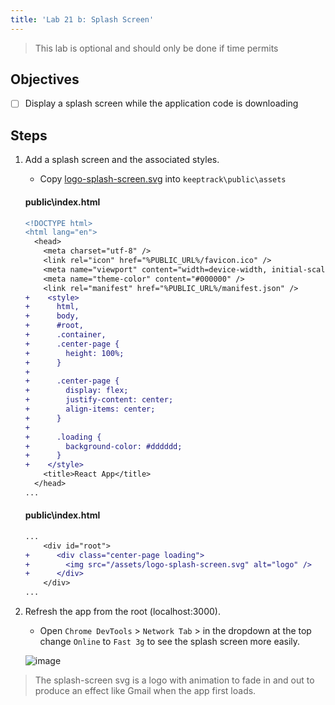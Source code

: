 ```yaml
---
title: 'Lab 21 b: Splash Screen'
---
```


> This lab is optional and should only be done if time permits

## Objectives

- [ ] Display a splash screen while the application code is downloading

## Steps

1. Add a splash screen and the associated styles.

   - Copy [logo-splash-screen.svg](https://github.com/craigmckeachie/react-course/blob/master/concepts/assets/logo-splash-screen.svg) into `keeptrack\public\assets`

   #### public\index.html

   ```diff
   <!DOCTYPE html>
   <html lang="en">
     <head>
       <meta charset="utf-8" />
       <link rel="icon" href="%PUBLIC_URL%/favicon.ico" />
       <meta name="viewport" content="width=device-width, initial-scale=1" />
       <meta name="theme-color" content="#000000" />
       <link rel="manifest" href="%PUBLIC_URL%/manifest.json" />
   +    <style>
   +      html,
   +      body,
   +      #root,
   +      .container,
   +      .center-page {
   +        height: 100%;
   +      }
   +
   +      .center-page {
   +        display: flex;
   +        justify-content: center;
   +        align-items: center;
   +      }
   +
   +      .loading {
   +        background-color: #dddddd;
   +      }
   +    </style>
       <title>React App</title>
     </head>
   ...

   ```

   #### public\index.html

   ```diff
   ...
       <div id="root">
   +      <div class="center-page loading">
   +        <img src="/assets/logo-splash-screen.svg" alt="logo" />
   +      </div>
       </div>
   ...
   ```

2. Refresh the app from the root (localhost:3000).

   - Open `Chrome DevTools` > `Network Tab` > in the dropdown at the top change `Online` to `Fast 3g` to see the splash screen more easily.

   ![image](https://user-images.githubusercontent.com/1474579/92810015-241b6400-f38b-11ea-9115-bc2df157c754.png)

> The splash-screen svg is a logo with animation to fade in and out to produce an effect like Gmail when the app first loads.
